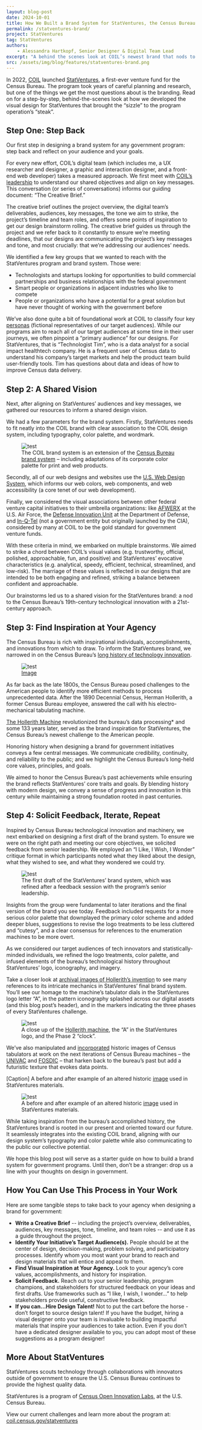 ```yaml
---
layout: blog-post
date: 2024-10-01
title: How We Built a Brand System for StatVentures, the Census Bureau’s First Venture Fund
permalink: /statventures-brand/
project: StatVentures
tag: StatVentures
authors:
    - Alessandra Hartkopf, Senior Designer & Digital Team Lead
excerpt: "A behind the scenes look at COIL’s newest brand that nods to 19th-century technology with a 21st-century approach."
src: /assets/img/blog/features/statventures-brand.png
---
```

In 2022, [COIL](https://coil.census.gov/) launched [StatVentures](https://coil.census.gov/statventures/), a first-ever venture fund for the Census Bureau. The program took years of careful planning and research, but one of the things we get the most questions about is the branding. Read on for a step-by-step, behind-the-scenes look at how we developed the visual design for StatVentures that brought the “sizzle” to the program operation’s “steak”.

## Step One: Step Back
Our first step in designing a brand system for any government program: step back and reflect on your audience and your goals.

For every new effort, COIL’s digital team (which includes me, a UX researcher and designer, a graphic and interaction designer, and a front-end web developer) takes a measured approach. We first meet with [COIL’s leadership](https://coil.census.gov/about/) to understand our shared objectives and align on key messages. This conversation (or series of conversations) informs our guiding document: “The Creative Brief.”

The creative brief outlines the project overview, the digital team’s deliverables, audiences, key messages, the tone we aim to strike, the project’s timeline and team roles, and offers some points of inspiration to get our design brainstorm rolling. The creative brief guides us through the project and we refer back to it constantly to ensure we’re meeting deadlines, that our designs are communicating the project’s key messages and tone, and most crucially: that we’re addressing our audiences’ needs.

We identified a few key groups that we wanted to reach with the StatVentures program and brand system. Those were:
- Technologists and startups looking for opportunities to build commercial partnerships and business relationships with the federal government
- Smart people or organizations in adjacent industries who like to compete
- People or organizations who have a potential for a great solution but have never thought of working with the government before

We’ve also done quite a bit of foundational work at COIL to classify four key [personas](https://guides.18f.gov/methods/decide/personas/) (fictional representatives of our target audiences). While our programs aim to reach all of our target audiences at some time in their user journeys, we often pinpoint a “primary audience” for our designs. For StatVentures, that is “Technologist Tim”, who is a data analyst for a social impact healthtech company. He is a frequent user of Census data to understand his company’s target markets and help the product team build user-friendly tools. Tim has questions about data and ideas of how to improve Census data delivery.

## Step 2: A Shared Vision

Next, after aligning on StatVentures’ audiences and key messages, we gathered our resources to inform a shared design vision.

We had a few parameters for the brand system. Firstly, StatVentures needs to fit neatly into the COIL brand with clear association to the COIL design system, including typography, color palette, and wordmark.

<figure>
    <img src="{{site.baseurl}}/assets/img/blog/in-post-image/2024-11-01/svblog_image1.jpg"
         alt="test"
         >
    <figcaption>The COIL brand system is an extension of the <a href="https://www.census.gov/about/policies/style-guide.html">Census Bureau brand system</a> – including adaptations of its corporate color palette for print and web products.</figcaption>
</figure>

Secondly, all of our web designs and websites use the [U.S. Web Design System](https://designsystem.digital.gov/), which informs our web colors, web components, and web accessibility (a core tenet of our web development).

Finally, we considered the visual associations between other federal venture capital initiatives to their umbrella organizations: like [AFWERX](https://www.afrl.af.mil/RG/) at the U.S. Air Force, the [Defense Innovation Unit](https://www.diu.mil/) at the Department of Defense, and [In-Q-Tel](https://www.iqt.org/) (not a government entity but originally launched by the CIA), considered by many at COIL to be the gold standard for government venture funds.

With these criteria in mind, we embarked on multiple brainstorms. We aimed to strike a chord between COIL’s visual values (e.g. trustworthy, official, polished, approachable, fun, and positive) and StatVentures’ evocative characteristics (e.g. analytical, speedy, efficient, technical, streamlined, and low-risk). The marriage of these values is reflected in our designs that are intended to be both engaging and refined, striking a balance between confident and approachable.

Our brainstorms led us to a shared vision for the StatVentures brand: a nod to the Census Bureau’s 19th-century technological innovation with a 21st-century approach.


## Step 3: Find Inspiration at Your Agency
The Census Bureau is rich with inspirational individuals, accomplishments, and innovations from which to draw. To inform the StatVentures brand, we narrowed in on the Census Bureau’s [long history of technology innovation](https://www.census.gov/history/www/innovations/technology/).


<div class="display-flex wrap-container">
<figure class="image-wrap-container">
<img src="{{site.baseurl}}/assets/img/blog/in-post-image/2024-11-01/svblog_image2.jpg"
alt="test"
class="imgage-wrap"
>
<figcaption> <a href="https://www.loc.gov/item/2007678038/">Image</a></figcaption>
</figure>
<div class="text-wrap-container">
<p>
As far back as the late 1800s, the Census Bureau posed challenges to the American people to identify more efficient methods to process unprecedented data. After the 1890 Decennial Census, Herman Hollerith, a former Census Bureau employee, answered the call with his electro-mechanical tabulating machine.
</p>
<p>
<a href="https://www.census.gov/history/www/innovations/technology/the_hollerith_tabulator.html">The Hollerith Machine</a> revolutionized the bureau’s data processing* and some 133 years later, served as the brand inspiration for StatVentures, the Census Bureau’s newest challenge to the American people.
</p>

<p>
Honoring history when designing a brand for government initiatives conveys a few central messages. We communicate credibility, continuity, and reliability to the public; and we highlight the Census Bureau’s long-held core values, principles, and goals.
</p>
</div>
</div>

We aimed to honor the Census Bureau’s past achievements while ensuring the brand reflects StatVentures’ core traits and goals. By blending history with modern design, we convey a sense of progress and innovation in this century while maintaining a strong foundation rooted in past centuries.



## Step 4: Solicit Feedback, Iterate, Repeat
Inspired by Census Bureau technological innovation and machinery, we next embarked on designing a first draft of the brand system. To ensure we were on the right path and meeting our core objectives, we solicited feedback from senior leadership. We employed an “I Like, I Wish, I Wonder” critique format in which participants noted what they liked about the design, what they wished to see, and what they wondered we could try.

<figure>
    <img src="{{site.baseurl}}/assets/img/blog/in-post-image/2024-11-01/svblog_image3.png"
         alt="test">
    <figcaption>The first draft of the StatVentures’ brand system, which was refined after a feedback session with the program’s senior leadership.</figcaption>
</figure>


Insights from the group were fundamental to later iterations and the final version of the brand you see today. Feedback included requests for a more serious color palette that downplayed the primary color scheme and added deeper blues, suggestions to revise the logo treatments to be less cluttered and “cutesy”, and a clear consensus for references to the enumeration machines to be more overt.

As we considered our target audiences of tech innovators and statistically-minded individuals, we refined the logo treatments, color palette, and infused elements of the bureau’s technological history throughout StatVentures’ logo, iconography, and imagery.

Take a closer look at [archival images of Hollerith’s invention](https://www.si.edu/object/hollerith-tabulating-machine%3Anmah_694410) to see many references to its intricate mechanics in StatVentures’ final brand system. You’ll see our homage to the machine’s tabulator dials in the StatVentures logo letter “A”, in the pattern iconography splashed across our digital assets (and this blog post’s header), and in the markers indicating the three phases of every StatVentures challenge.

<figure>
    <img src="{{site.baseurl}}/assets/img/blog/in-post-image/2024-11-01/svblog_image4.png"
         alt="test"
         >
    <figcaption class="text-wrap"> A close up of the <a href="https://www.loc.gov/item/2007678038/">Hollerith machine</a>, the “A” in the StatVentures logo, and the Phase 2 “clock”.</figcaption>
</figure>

We’ve also manipulated and [incorporated](https://coil.census.gov/statventures/) historic images of Census tabulators at work on the next iterations of Census Bureau machines – the [UNIVAC](https://www.census.gov/history/www/innovations/technology/univac_i.html) and [FOSDIC](https://www.census.gov/history/www/innovations/technology/fosdic.html) – that harken back to the bureau’s past but add a futuristic texture that evokes data points.



[Caption] A before and after example of an altered historic [image](https://www.nist.gov/timeline#event-774351) used in StatVentures materials.

<figure>
    <img src="{{site.baseurl}}/assets/img/blog/in-post-image/2024-11-01/svblog_image5.jpg"
         alt="test"
         >
    <figcaption class="text-wrap"> A before and after example of an altered historic <a href="https://www.nist.gov/timeline#event-774351">image</a> used in StatVentures materials.</figcaption>
</figure>

While taking inspiration from the bureau’s accomplished history, the StatVentures brand is rooted in our present and oriented toward our future. It seamlessly integrates into the existing COIL brand, aligning with our design system’s typography and color palette while also communicating to the public our collective potential.

We hope this blog post will serve as a starter guide on how to build a brand system for government programs. Until then, don’t be a stranger: drop us a line with your thoughts on design in government.

## How You Can Use This Process in Your Work
Here are some tangible steps to take back to your agency when designing a brand for government:

- **Write a Creative Brief** -- including the project’s overview, deliverables, audiences, key messages, tone, timeline, and team roles -- and use it as a guide throughout the project.
- **Identify Your Initiative’s Target Audience(s).** People should be at the center of design, decision-making, problem solving, and participatory processes. Identify whom you most want your brand to reach and design materials that will entice and appeal to them.
- **Find Visual Inspiration at Your Agency.** Look to your agency’s core values, accomplishments, and history for inspiration.
- **Solicit Feedback.** Reach out to your senior leadership, program champions, and stakeholders for structured feedback on your ideas and first drafts. Use frameworks such as “I like, I wish, I wonder…” to help stakeholders provide useful, constructive feedback.
- **If you can…Hire Design Talent!** Not to put the cart before the horse - don’t forget to source design talent! If you have the budget, hiring a visual designer onto your team is invaluable to building impactful materials that inspire your audiences to take action. Even if you don’t have a dedicated designer available to you, you can adopt most of these suggestions as a program designer!


## More About StatVentures

StatVentures scouts technology through collaborations with innovators outside of government to ensure the U.S. Census Bureau continues to provide the highest quality data.

StatVentures is a program of [Census Open Innovation Labs](https://coil.census.gov/), at the U.S. Census Bureau.

View our current challenges and learn more about the program at: [coil.census.gov/statventures](http://coil.census.gov/statventures)